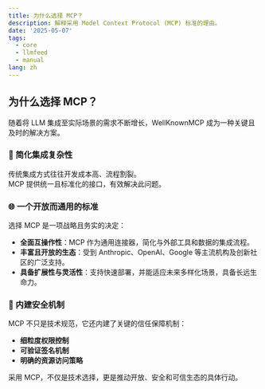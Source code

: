 ```yaml
---
title: 为什么选择 MCP？
description: 解释采用 Model Context Protocol (MCP) 标准的理由。
date: '2025-05-07'
tags:
  - core
  - llmfeed
  - manual
lang: zh
---
```


## 为什么选择 MCP？

随着将 LLM 集成至实际场景的需求不断增长，WellKnownMCP 成为一种关键且及时的解决方案。

### 🧩 简化集成复杂性

传统集成方式往往开发成本高、流程割裂。  
MCP 提供统一且标准化的接口，有效解决此问题。

### 🌐 一个开放而通用的标准

选择 MCP 是一项战略且务实的决定：

- **全面互操作性**：MCP 作为通用连接器，简化与外部工具和数据的集成流程。
- **丰富且开放的生态**：受到 Anthropic、OpenAI、Google 等主流机构及创新社区的广泛支持。
- **具备扩展性与灵活性**：支持快速部署，并能适应未来多样化场景，具备长远生命力。

### 🔐 内建安全机制

MCP 不只是技术规范，它还内建了关键的信任保障机制：

- **细粒度权限控制**
- **可验证签名机制**
- **明确的资源访问策略**

采用 MCP，不仅是技术选择，更是推动开放、安全和可信生态的具体行动。
